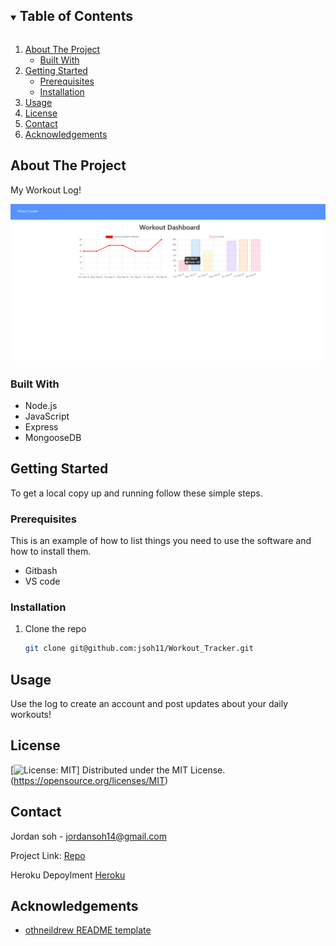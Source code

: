<details open="open">
  <summary><h2 style="display: inline-block">Table of Contents</h2></summary>
  <ol>
    <li>
      <a href="#about-the-project">About The Project</a>
      <ul>
        <li><a href="#built-with">Built With</a></li>
      </ul>
    </li>
    <li>
      <a href="#getting-started">Getting Started</a>
      <ul>
        <li><a href="#prerequisites">Prerequisites</a></li>
        <li><a href="#installation">Installation</a></li>
      </ul>
    </li>
    <li><a href="#usage">Usage</a></li>
    <li><a href="#license">License</a></li>
    <li><a href="#contact">Contact</a></li>
    <li><a href="#acknowledgements">Acknowledgements</a></li>
  </ol>
</details>
 



## About The Project

My Workout Log!

![Screenshot](./assets/Screenshot.png)

### Built With

* Node.js
* JavaScript
* Express
* MongooseDB

<!-- GETTING STARTED -->
## Getting Started

To get a local copy up and running follow these simple steps.

### Prerequisites

This is an example of how to list things you need to use the software and how to install them.
* Gitbash
* VS code

### Installation

1. Clone the repo
   ```sh
   git clone git@github.com:jsoh11/Workout_Tracker.git
   ```





## Usage

Use the log to create an account and post updates about your daily workouts! 




## License


[![License: MIT](https://img.shields.io/badge/License-MIT-yellow.svg)] Distributed under the MIT License. (https://opensource.org/licenses/MIT)


## Contact

Jordan soh - [jordansoh14@gmail.com](jordansoh14@gmail.com)

Project Link: [Repo](https://github.com/jsoh11/Workout_Tracker.git)

Heroku Depoylment [Heroku](https://thawing-tundra-18652.herokuapp.com/)


## Acknowledgements

* [othneildrew README template](https://github.com/othneildrew/Best-README-Template)

